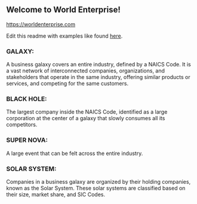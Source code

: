 ## Welcome to World Enterprise!
https://worldenterprise.com

Edit this readme with examples like found [here](https://www.readme-templates.com/).


### **GALAXY:**
A business galaxy covers an entire industry, defined by a NAICS Code. It is a vast network of interconnected companies, organizations, and stakeholders that operate in the same industry, offering similar products or services, and competing for the same customers.

### **BLACK HOLE:**
The largest company inside the NAICS Code, identified as a large corporation at the center of a galaxy that slowly consumes all its competitors.

### **SUPER NOVA:**
A large event that can be felt across the entire industry.

### **SOLAR SYSTEM:**
Companies in a business galaxy are organized by their holding companies, known as the Solar System. These solar systems are classified based on their size, market share, and SIC Codes.


<!--

**Here are some ideas to get you started:**

🙋‍♀️ A short introduction - what is your organization all about?
🌈 Contribution guidelines - how can the community get involved?
👩‍💻 Useful resources - where can the community find your docs? Is there anything else the community should know?
🍿 Fun facts - what does your team eat for breakfast?
🧙 Remember, you can do mighty things with the power of [Markdown](https://docs.github.com/github/writing-on-github/getting-started-with-writing-and-formatting-on-github/basic-writing-and-formatting-syntax)
-->
